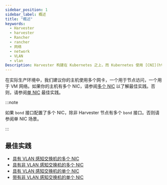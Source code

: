 ```yaml
---
sidebar_position: 1
sidebar_label: 概述
title: "概述"
keywords:
  - Harvester
  - harvester
  - Rancher
  - rancher
  - 网络
  - network
  - VLAN
  - vlan
Description: Harvester 构建在 Kubernetes 之上，而 Kubernetes 使用 [CNI](https://github.com/containernetworking/cni) 作为网络提供商和 Kubernetes Pod 网络之间的接口。因此，我们也基于 CNI 实现 Harvester 网络。此外，Harvester UI 集成了网络配置，来实现用户友好的虚拟机网络配置。
---
```


在实际生产环境中，我们建议你的主机使用多个网卡，一个用于节点访问，一个用于 VM 网络。如果你的主机有多个 NIC，请参阅[多个 NIC](multiple-nics-vlan-aware-switch.md) 以了解最佳实践。否则，请参阅[单 NIC](single-nic-vlan-aware-switch.md) 最佳实践。

:::note

如果 `bond` 接口配置了多个 NIC，除非 Harvester 节点有多个 `bond` 接口。否则请参阅单 NIC 场景。

:::

## 最佳实践

- [具有 VLAN 感知交换机的多个 NIC](multiple-nics-vlan-aware-switch.md)
- [具有非 VLAN 感知交换机的多个 NIC](multiple-nics-non-vlan-aware-switch.md)
- [具有 VLAN 感知交换机的单个 NIC](single-nic-vlan-aware-switch.md)
- [带有非 VLAN 感知交换机的单个 NIC](single-nic-non-vlan-aware-switch.md)
